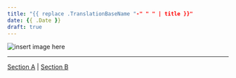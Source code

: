 ```yaml
---
title: "{{ replace .TranslationBaseName "-" " " | title }}"
date: {{ .Date }}
draft: true
---
```


<div class="well content-header">
    <img src="/images/insert_image_here.svg" alt="insert image here"  />
</div>

<!--more-->

---

<!--
  Section links are seperated with a |
-->

[Section A](#Section-A) | [Section B](#Section-B)